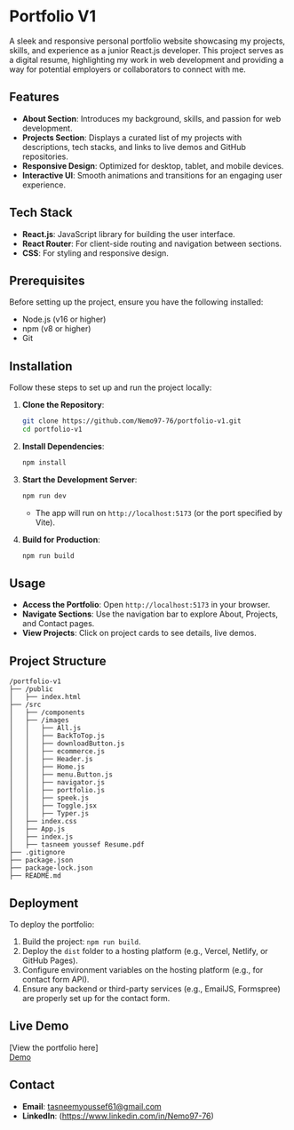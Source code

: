 # Portfolio V1

A sleek and responsive personal portfolio website showcasing my projects, skills, and experience as a junior React.js developer. This project serves as a digital resume, highlighting my work in web development and providing a way for potential employers or collaborators to connect with me.

## Features
- **About Section**: Introduces my background, skills, and passion for web development.
- **Projects Section**: Displays a curated list of my projects with descriptions, tech stacks, and links to live demos and GitHub repositories.
- **Responsive Design**: Optimized for desktop, tablet, and mobile devices.
- **Interactive UI**: Smooth animations and transitions for an engaging user experience.

## Tech Stack
- **React.js**: JavaScript library for building the user interface.
- **React Router**: For client-side routing and navigation between sections.
- **CSS**: For styling and responsive design.

## Prerequisites
Before setting up the project, ensure you have the following installed:
- Node.js (v16 or higher)
- npm (v8 or higher)
- Git

## Installation
Follow these steps to set up and run the project locally:

1. **Clone the Repository**:
   ```bash
   git clone https://github.com/Nemo97-76/portfolio-v1.git
   cd portfolio-v1
   ```

2. **Install Dependencies**:
   ```bash
   npm install
   ```

4. **Start the Development Server**:
   ```bash
   npm run dev
   ```
   - The app will run on `http://localhost:5173` (or the port specified by Vite).

5. **Build for Production**:
   ```bash
   npm run build
   ```

## Usage
- **Access the Portfolio**: Open `http://localhost:5173` in your browser.
- **Navigate Sections**: Use the navigation bar to explore About, Projects, and Contact pages.
- **View Projects**: Click on project cards to see details, live demos.

## Project Structure
```plaintext
/portfolio-v1
├── /public
│   ├── index.html
├── /src
│   ├── /components
│   ├── /images
│   │   ├── All.js
│   │   ├── BackToTop.js
│   │   ├── downloadButton.js
│   │   ├── ecommerce.js
│   │   ├── Header.js
│   │   ├── Home.js
│   │   ├── menu.Button.js
│   │   ├── navigator.js
│   │   ├── portfolio.js
│   │   ├── speek.js
│   │   ├── Toggle.jsx
│   │   ├── Typer.js
│   ├── index.css
│   ├── App.js
│   ├── index.js
│   ├── tasneem youssef Resume.pdf
├── .gitignore
├── package.json
├── package-lock.json
├── README.md
```

## Deployment
To deploy the portfolio:
1. Build the project: `npm run build`.
2. Deploy the `dist` folder to a hosting platform (e.g., Vercel, Netlify, or GitHub Pages).
3. Configure environment variables on the hosting platform (e.g., for contact form API).
4. Ensure any backend or third-party services (e.g., EmailJS, Formspree) are properly set up for the contact form.

## Live Demo
[View the portfolio here]  
<a href="https://master--portfolio-76.netlify.app/" traget="_blank">Demo</a>

## Contact
- **Email**: tasneemyoussef61@gmail.com
- **LinkedIn**: (https://www.linkedin.com/in/Nemo97-76) 